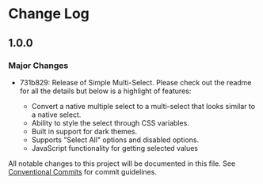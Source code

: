 # Change Log

## 1.0.0

### Major Changes

-   731b829: Release of Simple Multi-Select. Please check out the readme for all the details but below is a highlight of features:

    -   Convert a native multiple select to a multi-select that looks similar to a native select.
    -   Ability to style the select through CSS variables.
    -   Built in support for dark themes.
    -   Supports "Select All" options and disabled options.
    -   JavaScript functionality for getting selected values

All notable changes to this project will be documented in this file.
See [Conventional Commits](https://conventionalcommits.org) for commit guidelines.
